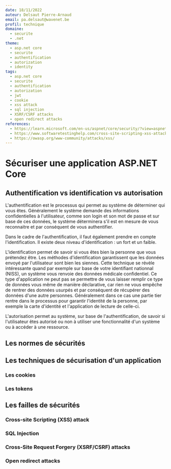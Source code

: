 ```yaml
---
date: 18/11/2022
auteur: Delsaut Pierre-Arnaud
email: pa.delsaut@wavenet.be
profil: technique
domaine:
  - securite
  - .net
theme:
  - asp.net core
  - securite
  - authentification
  - autorization
  - identity
tags:
  - asp.net core
  - securite
  - authentification
  - autorization
  - jwt
  - cookie
  - xss attack
  - sql injection
  - XSRF/CSRF attacks
  - open redirect attacks
references:
  - https://learn.microsoft.com/en-us/aspnet/core/security/?view=aspnetcore-7.0
  - https://www.softwaretestinghelp.com/cross-site-scripting-xss-attack-test/
  - https://owasp.org/www-community/attacks/xss/
---
```


# Sécuriser une application ASP.NET Core

## Authentification vs identification vs autorisation 

L'authentification est le processus qui permet au système de déterminer qui vous êtes. Généralement le système demande des informations confidentielles à l'utilisateur, comme son login et son mot de passe et sur base de ces données, le système déterminera s'il est en mesure de vous reconnaitre et par conséquent de vous authentifier. 

Dans le cadre de l'authentification, il faut également prendre en compte l'identification. Il existe deux niveau d'identification : un fort et un faible. 

L'identification permet de savoir si vous êtes bien la personne que vous prétendez être. Les méthodes d'identification garantissent que les données envoyé par l'utilisateur sont bien les siennes. Cette technique se révèle intéressante quand par exemple sur base de votre identifiant nationnal (NISS), un système vous renvoie des données médicale confidentiel. Ce type d'application ne peut pas se permettre de vous laisser remplir ce type de données vous même de manière déclarative, car rien ne vous empêche de rentrer des données usurpés et par conséquent de récupérer des données d'une autre personnes. Généralement dans ce cas une partie tier rentre dans le processus pour garantir l'identité de la personne, par exemple la carte d'identité et l'application de lecture de celle-ci. 

L'autorisation permet au système, sur base de l'authentification, de savoir si l'utilisateur êtes autorisé ou non à utiliser une fonctionnalité d'un système ou à accéder à une ressource.

## Les normes de sécurités

## Les techniques de sécurisation d'un application

### Les cookies

### Les tokens

## Les failles de sécurités

### Cross-site Scripting (XSS) attack

### SQL Injection

### Cross-Site Request Forgery (XSRF/CSRF) attacks

### Open redirect attacks